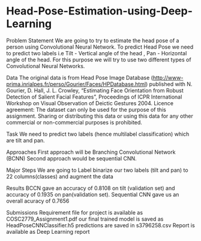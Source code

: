 # Head-Pose-Estimation-using-Deep-Learning

Problem Statement
We are going to try to estimate the head pose of a person using Convolutional Neural Network. To predict Head Pose we need to predict two labels i.e Tilt - Vertical angle of the head , Pan - Horizontal angle of the head. For this purpose we will try to use two different types of Convolutional Neural Networks.

Data
The original data is from Head Pose Image Database (http://www-prima.inrialpes.fr/perso/Gourier/Faces/HPDatabase.html) published with N. Gourier, D. Hall, J. L. Crowley, “Estimating Face Orientation from Robust Detection of Salient Facial Features”, Proceedings of ICPR International Workshop on Visual Observation of Deictic Gestures 2004.
Licence agreement: The dataset can only be used for the purpose of this assignment. Sharing or distributing this data or using this data for any other commercial or non-commercial purposes is prohibited.

Task
We need to predict two labels (hence multilabel classification) which are tilt and pan.

Approaches
First approach will be Branching Convolutional Network (BCNN)
Second approach would be sequential CNN.

Major Steps
We are going to Label binarize our two labels (tilt and pan) to 22 columns(classes) and augment the data

Results
BCCN gave an accuracy of 0.8108 on tilt (validation set) and accuracy of 0.1935 on pan(validation set). 
Sequential CNN gave us an overall acuracy of 0.7656

Submissions
Requirement file for project is available as COSC2779_Assignment1.pdf
our final trained model is saved as HeadPoseCNNClassifier.h5
predictions are saved in s3796258.csv
Report is available as Deep Learning report
